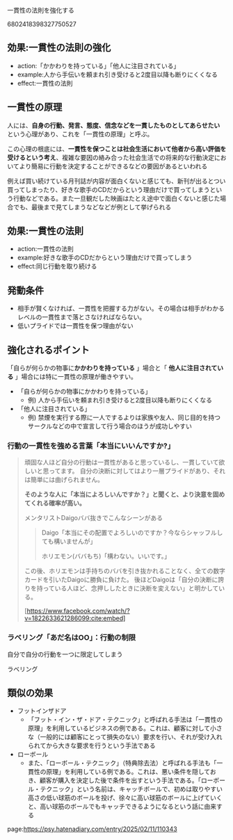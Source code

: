一貫性の法則を強化する

6802418398327750527



## 効果:一貫性の法則の強化

- action:「かかわりを持っている」「他人に注目されている」
- example:人から手伝いを頼まれ引き受けると2度目以降も断りにくくなる
- effect:一貫性の法則


## 一貫性の原理

人には、**自身の行動、発言、態度、信念などを一貫したものとしてあらせたい** という心理があり、これを「一貫性の原理」と呼ぶ。

この心理の根底には、**一貫性を保つことは社会生活において他者から高い評価を受けるという考え**、複雑な要因の絡み合った社会生活での将来的な行動決定においてより簡易に行動を決定することができるなどの要因があるといわれる

例えば買い続けている月刊誌が内容が面白くないと感じても、新刊が出るとつい買ってしまったり、好きな歌手のCDだからという理由だけで買ってしまうという行動などである。また一旦観だした映画はたとえ途中で面白くないと感じた場合でも、最後まで見てしまうなどなどが例として挙げられる


## 効果:一貫性の法則

- action:一貫性の法則
- example:好きな歌手のCDだからという理由だけで買ってしまう
- effect:同じ行動を取り続ける



## 発動条件

- 相手が賢くなければ、一貫性を把握する力がない。その場合は相手がわかるレベルの一貫性まで落とさなければならない。
- 低いプライドでは一貫性を保つ理由がない


## 強化されるポイント

「自らが何らかの物事に**かかわりを持っている** 」場合と「 **他人に注目されている** 」場合には特に一貫性の原理が働きやすい。

- 「自らが何らかの物事にかかわりを持っている」
    - 例) 人から手伝いを頼まれ引き受けると2度目以降も断りにくくなる
- 「他人に注目されている」
    - 例) 禁煙を実行する際に一人でするよりは家族や友人、同じ目的を持つサークルなどの中で宣言して行う場合のほうが成功しやすい


### 行動の一貫性を強める言葉「本当にいいんですか?」

> 頑固な人ほど自分の行動は一貫性があると思っているし、一貫していて欲しいと思ってます。
自分の決断に対してはより一層プライドがあり、それは簡単には曲げられません。
> 
> **そのような人に「本当によろしいんですか？」と聞くと、より決意を固めてくれる確率が高い。**
> 
> メンタリストDaigoババ抜きでこんなシーンがある
>
> > Daigo「本当にその配置でよろしいのですか？今ならシャッフルしても構いませんが」
> > 
> > ホリエモン(ババもち)「構わない。いいです。」
> 
> この後、ホリエモンは手持ちのババを引き抜かれることなく、全ての数字カードを引いたDaigoに勝負に負けた。
> 後ほどDaigoは「自分の決断に誇りを持っている人ほど、念押ししたときに決断を変えない」と明かしている。
> 
> [https://www.facebook.com/watch/?v=1822633621286099:cite:embed]


### ラベリング「あだ名はOO」：行動の制限

自分で自分の行動を一つに限定してしまう

ラベリング



## 類似の効果

- フットインザドア
    - 「フット・イン・ザ・ドア・テクニック」と呼ばれる手法は「一貫性の原理」を利用しているビジネスの例である。これは、顧客に対して小さな（一般的には顧客にとって損失のない）要求を行い、それが受け入れられてから大きな要求を行うという手法である
- ローボール
    - また、「ローボール・テクニック」（特典除去法）と呼ばれる手法も「一貫性の原理」を利用している例である。これは、悪い条件を隠しておき、顧客が購入を決定した後で条件を出すという手法である。「ローボール・テクニック」という名前は、キャッチボールで、初めは取りやすい高さの低い球筋のボールを投げ、徐々に高い球筋のボールに上げていくと、高い球筋のボールでもキャッチできるようになるという話に由来する




page:https://psy.hatenadiary.com/entry/2025/02/11/110343
